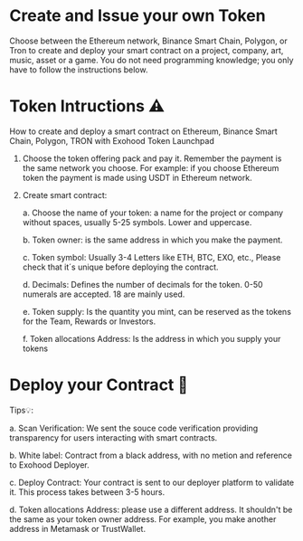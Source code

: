 # Create and Issue your own Token

Choose between the Ethereum network, Binance Smart Chain, Polygon, or Tron to create and deploy your smart contract on a project, company, art, music, asset or a game. You do not need programming knowledge; you only have to follow the instructions below.

# Token Intructions ⚠️

How to create and deploy a smart contract on Ethereum, Binance Smart Chain, Polygon, TRON with Exohood Token Launchpad


1. Choose the token offering pack and pay it. Remember the payment is the same network you choose. For example: if you choose Ethereum token the payment is made using  USDT in Ethereum network.


2. Create smart contract:

    a. Choose the name of your token: a name for the project or company without spaces, usually 5-25 symbols. Lower and uppercase.
    
    b. Token owner: is the same address in which you make the payment.
    
    c. Token symbol: Usually 3-4 Letters like ETH, BTC, EXO, etc., Please check that it´s unique before deploying the contract. 
    
    d. Decimals: Defines the number of decimals for the token. 0-50 numerals are accepted. 18 are mainly used.
    
    e. Token supply: Is the quantity you mint, can be reserved as the tokens for the Team, Rewards or Investors.
    
    f. Token allocations Address: Is the address in which you supply your tokens


# Deploy your Contract 🚀


Tips💡:


a. Scan Verification: We sent the souce code verification providing transparency for users interacting with smart contracts.

b. White label: Contract from a black address, with no metion and reference to Exohood Deployer.

c. Deploy Contract: Your contract is sent to our deployer platform to validate it. This process takes between 3-5 hours.

d. Token allocations Address: please use a different address. It shouldn't be the same as your token owner address. For example, you make another address in Metamask or TrustWallet.
